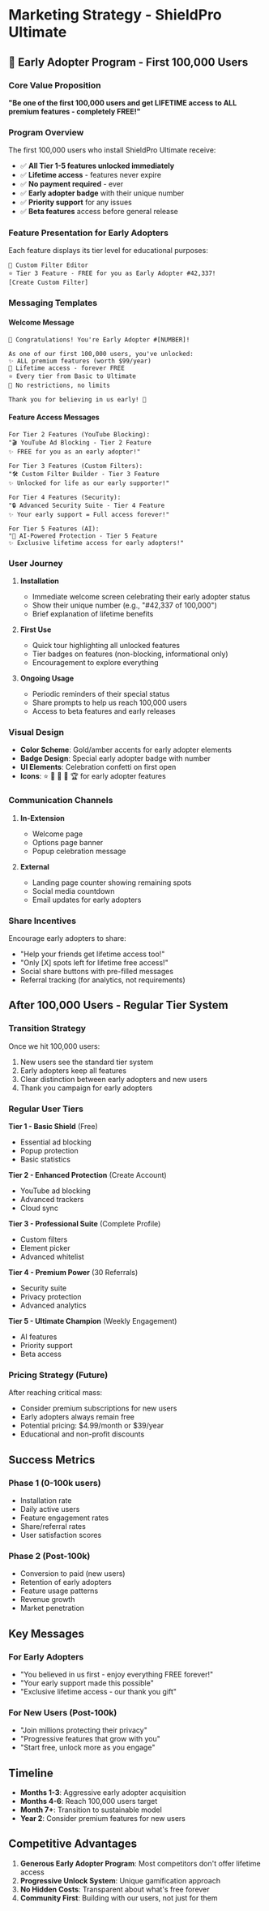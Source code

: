 # Marketing Strategy - ShieldPro Ultimate

## 🎉 Early Adopter Program - First 100,000 Users

### Core Value Proposition

**"Be one of the first 100,000 users and get LIFETIME access to ALL premium features - completely FREE!"**

### Program Overview

The first 100,000 users who install ShieldPro Ultimate receive:
- ✅ **All Tier 1-5 features unlocked immediately**
- ✅ **Lifetime access** - features never expire
- ✅ **No payment required** - ever
- ✅ **Early adopter badge** with their unique number
- ✅ **Priority support** for any issues
- ✅ **Beta features** access before general release

### Feature Presentation for Early Adopters

Each feature displays its tier level for educational purposes:

```
🎯 Custom Filter Editor
⭐ Tier 3 Feature - FREE for you as Early Adopter #42,337!
[Create Custom Filter]
```

### Messaging Templates

#### Welcome Message
```
🎉 Congratulations! You're Early Adopter #[NUMBER]!

As one of our first 100,000 users, you've unlocked:
✨ ALL premium features (worth $99/year)
🚀 Lifetime access - forever FREE
⭐ Every tier from Basic to Ultimate
💪 No restrictions, no limits

Thank you for believing in us early! 💙
```

#### Feature Access Messages
```
For Tier 2 Features (YouTube Blocking):
"🎬 YouTube Ad Blocking - Tier 2 Feature
✨ FREE for you as an early adopter!"

For Tier 3 Features (Custom Filters):
"🛠️ Custom Filter Builder - Tier 3 Feature
✨ Unlocked for life as our early supporter!"

For Tier 4 Features (Security):
"🔒 Advanced Security Suite - Tier 4 Feature
✨ Your early support = Full access forever!"

For Tier 5 Features (AI):
"🤖 AI-Powered Protection - Tier 5 Feature
✨ Exclusive lifetime access for early adopters!"
```

### User Journey

1. **Installation**
   - Immediate welcome screen celebrating their early adopter status
   - Show their unique number (e.g., "#42,337 of 100,000")
   - Brief explanation of lifetime benefits

2. **First Use**
   - Quick tour highlighting all unlocked features
   - Tier badges on features (non-blocking, informational only)
   - Encouragement to explore everything

3. **Ongoing Usage**
   - Periodic reminders of their special status
   - Share prompts to help us reach 100,000 users
   - Access to beta features and early releases

### Visual Design

- **Color Scheme**: Gold/amber accents for early adopter elements
- **Badge Design**: Special early adopter badge with number
- **UI Elements**: Celebration confetti on first open
- **Icons**: ⭐ 🎉 🚀 💎 🏆 for early adopter features

### Communication Channels

1. **In-Extension**
   - Welcome page
   - Options page banner
   - Popup celebration message

2. **External**
   - Landing page counter showing remaining spots
   - Social media countdown
   - Email updates for early adopters

### Share Incentives

Encourage early adopters to share:
- "Help your friends get lifetime access too!"
- "Only [X] spots left for lifetime free access!"
- Social share buttons with pre-filled messages
- Referral tracking (for analytics, not requirements)

## After 100,000 Users - Regular Tier System

### Transition Strategy

Once we hit 100,000 users:
1. New users see the standard tier system
2. Early adopters keep all features
3. Clear distinction between early adopters and new users
4. Thank you campaign for early adopters

### Regular User Tiers

**Tier 1 - Basic Shield** (Free)
- Essential ad blocking
- Popup protection
- Basic statistics

**Tier 2 - Enhanced Protection** (Create Account)
- YouTube ad blocking
- Advanced trackers
- Cloud sync

**Tier 3 - Professional Suite** (Complete Profile)
- Custom filters
- Element picker
- Advanced whitelist

**Tier 4 - Premium Power** (30 Referrals)
- Security suite
- Privacy protection
- Advanced analytics

**Tier 5 - Ultimate Champion** (Weekly Engagement)
- AI features
- Priority support
- Beta access

### Pricing Strategy (Future)

After reaching critical mass:
- Consider premium subscriptions for new users
- Early adopters always remain free
- Potential pricing: $4.99/month or $39/year
- Educational and non-profit discounts

## Success Metrics

### Phase 1 (0-100k users)
- Installation rate
- Daily active users
- Feature engagement rates
- Share/referral rates
- User satisfaction scores

### Phase 2 (Post-100k)
- Conversion to paid (new users)
- Retention of early adopters
- Feature usage patterns
- Revenue growth
- Market penetration

## Key Messages

### For Early Adopters
- "You believed in us first - enjoy everything FREE forever!"
- "Your early support made this possible"
- "Exclusive lifetime access - our thank you gift"

### For New Users (Post-100k)
- "Join millions protecting their privacy"
- "Progressive features that grow with you"
- "Start free, unlock more as you engage"

## Timeline

- **Months 1-3**: Aggressive early adopter acquisition
- **Months 4-6**: Reach 100,000 users target
- **Month 7+**: Transition to sustainable model
- **Year 2**: Consider premium features for new users

## Competitive Advantages

1. **Generous Early Adopter Program**: Most competitors don't offer lifetime access
2. **Progressive Unlock System**: Unique gamification approach
3. **No Hidden Costs**: Transparent about what's free forever
4. **Community First**: Building with our users, not just for them